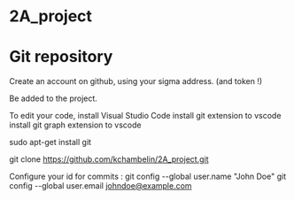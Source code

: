 # 2A_project
# Git repository

Create an account on github, using your sigma address. (and token !)

Be added to the project.

To edit your code, install Visual Studio Code
install git extension to vscode
install git graph extension to vscode

sudo apt-get install git

git clone https://github.com/kchambelin/2A_project.git


Configure your id for commits :
git config --global user.name "John Doe"
git config --global user.email johndoe@example.com
